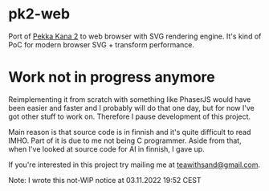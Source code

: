 # pk2-web

Port of [Pekka Kana 2](https://github.com/danilolc/pk2) to web browser with SVG rendering engine.
It's kind of PoC for modern browser SVG + transform performance.

# Work not in progress anymore
Reimplementing it from scratch with something like PhaserJS would have been easier and faster and I probably will do that one day, but for now I've got other stuff to work on. Therefore I pause development of this project.

Main reason is that source code is in finnish and it's quite difficult to read IMHO. Part of it is due to me not being C programmer. Aside from that, when I've looked at source code for AI in finnish, I gave up.

If you're interested in this project try mailing me at teawithsand@gmail.com.

Note: I wrote this not-WIP notice at 03.11.2022 19:52 CEST